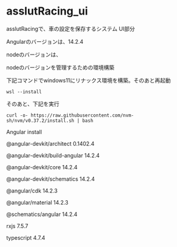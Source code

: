 # asslutRacing_ui
asslutRacingで、車の設定を保存するシステム UI部分

Angularのバージョンは、14.2.4

nodeのバージョンは、

nodeのバージョンを管理するための環境構築

下記コマンドでwindows11にリナックス環境を構築。そのあと再起動

`wsl --install`

そのあと、下記を実行

`curl -o- https://raw.githubusercontent.com/nvm-sh/nvm/v0.37.2/install.sh | bash`




Angular install

@angular-devkit/architect       0.1402.4

@angular-devkit/build-angular   14.2.4

@angular-devkit/core            14.2.4

@angular-devkit/schematics      14.2.4

@angular/cdk                    14.2.3

@angular/material               14.2.3

@schematics/angular             14.2.4

rxjs                            7.5.7

typescript                      4.7.4


